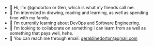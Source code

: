- 👋 Hi, I’m @gmdorton or Geri, which is what my friends call me.
- 💝 I’m interested in drawing, reading and learning, as well as spending time with my family.
- 🌱 I’m currently learning about DevOps and Software Engineering.
- 🤝 I’m looking to collaborate on something I can learn from as well as something that pays well, hehe.
- 📧 You can reach me through email: geraldinedorton@gmail.com

<!---
gmdorton/gmdorton is a ✨ special ✨ repository because its `README.md` (this file) appears on your GitHub profile.
You can click the Preview link to take a look at your changes.
--->
